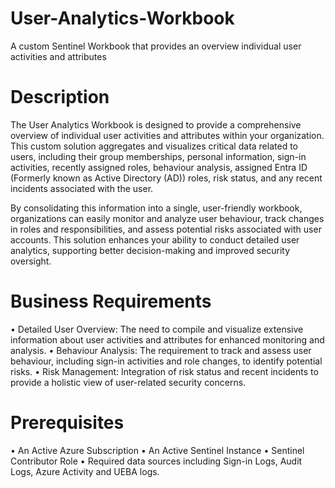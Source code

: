 # User-Analytics-Workbook
A custom Sentinel Workbook that provides an overview individual user activities and attributes
# Description
The User Analytics Workbook is designed to provide a comprehensive overview of individual user activities and attributes within your organization. This custom solution aggregates and visualizes critical data related to users, including their group memberships, personal information, sign-in activities, recently assigned roles, behaviour analysis, assigned Entra ID (Formerly known as Active Directory (AD)) roles, risk status, and any recent incidents associated with the user.

By consolidating this information into a single, user-friendly workbook, organizations can easily monitor and analyze user behaviour, track changes in roles and responsibilities, and assess potential risks associated with user accounts. This solution enhances your ability to conduct detailed user analytics, supporting better decision-making and improved security oversight.

# Business Requirements
•	Detailed User Overview: The need to compile and visualize extensive information about user activities and attributes for enhanced monitoring and analysis.
•	Behaviour Analysis: The requirement to track and assess user behaviour, including sign-in activities and role changes, to identify potential risks.
•	Risk Management: Integration of risk status and recent incidents to provide a holistic view of user-related security concerns.

# Prerequisites
•	An Active Azure Subscription
•	An Active Sentinel Instance
•	Sentinel Contributor Role
•	Required data sources including Sign-in Logs, Audit Logs, Azure Activity and UEBA logs. 


